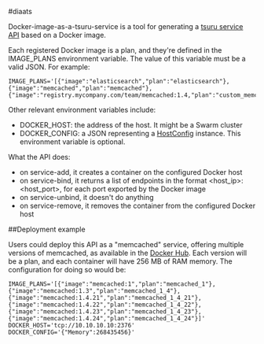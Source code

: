 #diaats

Docker-image-as-a-tsuru-service is a tool for generating a [tsuru service
API](http://docs.tsuru.io/en/stable/services/api.html) based on a Docker image.

Each registered Docker image is a plan, and they're defined in the IMAGE_PLANS
environment variable. The value of this variable must be a valid JSON. For
example:

```
IMAGE_PLANS='[{"image":"elasticsearch","plan":"elasticsearch"},{"image":"memcached","plan":"memcached"},{"image":"registry.mycompany.com/team/memcached:1.4,"plan":"custom_memcached"}]'
```

Other relevant environment variables include:

 - DOCKER_HOST: the address of the host. It might be a Swarm cluster
 - DOCKER_CONFIG: a JSON representing a
   [HostConfig](https://godoc.org/github.com/fsouza/go-dockerclient#HostConfig)
   instance. This environment variable is optional.

What the API does:

 - on service-add, it creates a container on the configured Docker host
 - on service-bind, it returns a list of endpoints in the format
   <host_ip>:<host_port>, for each port exported by the Docker image
 - on service-unbind, it doesn't do anything
 - on service-remove, it removes the container from the configured Docker host

##Deployment example

Users could deploy this API as a "memcached" service, offering multiple
versions of memcached, as available in the [Docker
Hub](https://registry.hub.docker.com/_/memcached/tags/manage/). Each version
will be a plan, and each container will have 256 MB of RAM memory. The
configuration for doing so would be:

```
IMAGE_PLANS='[{"image":"memcached:1","plan":"memcached_1"},{"image":"memcached:1.3","plan":"memcached_1_4"},{"image":"memcached:1.4.21","plan":"memcached_1_4_21"},{"image":"memcached:1.4.22","plan":"memcached_1_4_22"},{"image":"memcached:1.4.23","plan":"memcached_1_4_23"},{"image":"memcached:1.4.24","plan":"memcached_1_4_24"}]'
DOCKER_HOST='tcp://10.10.10.10:2376'
DOCKER_CONFIG='{"Memory":268435456}'
```
